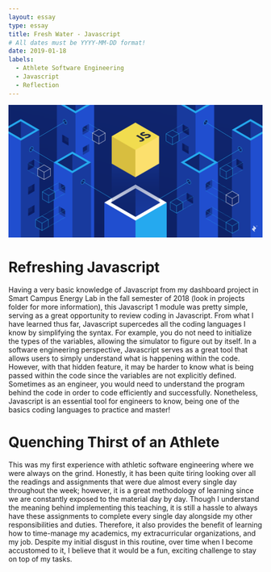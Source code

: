 ```yaml
---
layout: essay
type: essay
title: Fresh Water - Javascript
# All dates must be YYYY-MM-DD format!
date: 2019-01-18
labels:
  - Athlete Software Engineering
  - Javascript
  - Reflection
---
```

<img class="ui medium right floated rounded image" src="../images/javascript.png">

# Refreshing Javascript
Having a very basic knowledge of Javascript from my dashboard project in Smart Campus Energy Lab in the fall semester of 2018 (look in projects folder for more information), this Javascript 1 module was pretty simple, serving as a great opportunity to review coding in Javascript. From what I have learned thus far, Javascript supercedes all the coding languages I know by simplifying the syntax. For example, you do not need to initialize the types of the variables, allowing the simulator to figure out by itself. In a software engineering perspective, Javascript serves as a great tool that allows users to simply understand what is happening within the code. However, with that hidden feature, it may be harder to know what is being passed within the code since the variables are not explicitly defined. Sometimes as an engineer, you would need to understand the program behind the code in order to code efficiently and successfully. Nonetheless, Javascript is an essential tool for engineers to know, being one of the basics coding languages to practice and master! 

# Quenching Thirst of an Athlete
This was my first experience with athletic software engineering where we were always on the grind. Honestly, it has been quite tiring looking over all the readings and assignments that were due almost every single day throughout the week; however, it is a great methodology of learning since we are constantly exposed to the material day by day. Though I understand the meaning behind implementing this teaching, it is still a hassle to always have these assignments to complete every single day alongside my other responsibilities and duties. Therefore, it also provides the benefit of learning how to time-manage my academics, my extracurricular organizations, and my job. Despite my initial disgust in this routine, over time when I become accustomed to it, I believe that it would be a fun, exciting challenge to stay on top of my tasks. 
